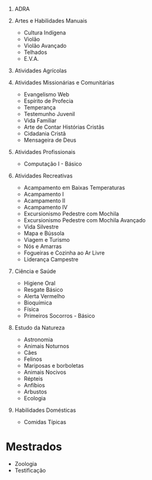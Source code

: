 1. ADRA

2. Artes e Habilidades Manuais
   - Cultura Indígena
   - Violão
   - Violão Avançado
   - Telhados
   - E.V.A.

3. Atividades Agrícolas

4. Atividades Missionárias e Comunitárias
   - Evangelismo Web
   - Espírito de Profecia
   - Temperança
   - Testemunho Juvenil
   - Vida Familiar
   - Arte de Contar Histórias Cristãs
   - Cidadania Cristã
   - Mensageira de Deus

5. Atividades Profissionais
   - Computação I - Básico
  
6. Atividades Recreativas
   - Acampamento em Baixas Temperaturas
   - Acampamento I
   - Acampamento II
   - Acampamento IV
   - Excursionismo Pedestre com Mochila
   - Excursionismo Pedestre com Mochila Avançado
   - Vida Silvestre
   - Mapa e Bússola
   - Viagem e Turismo
   - Nós e Amarras
   - Fogueiras e Cozinha ao Ar Livre
   - Liderança Campestre 

7. Ciência e Saúde
   - Higiene Oral
   - Resgate Básico
   - Alerta Vermelho
   - Bioquímica
   - Física
   - Primeiros Socorros - Básico 

8. Estudo da Natureza
   - Astronomia
   - Animais Noturnos
   - Cães
   - Felinos
   - Mariposas e borboletas
   - Animais Nocivos
   - Répteis
   - Anfíbios
   - Arbustos
   - Ecologia

9. Habilidades Domésticas
    - Comidas Típicas


# **Mestrados**
- Zoologia
- Testificação
